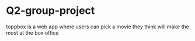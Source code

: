 # Q2-group-project
toppbox is a web app where users can pick a movie they think will make the most at the box office
